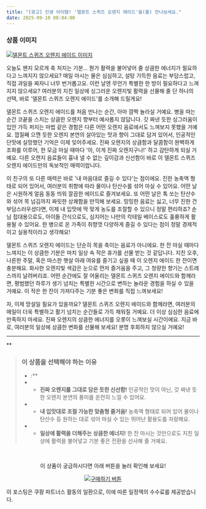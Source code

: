 ```yaml
---
title: "[광고] 인생 아이템! '델몬트 스퀴즈 오렌지 에이드'을(를) 만나보세요."
date: 2025-09-10 08:04:00
---
```

### 상품 이미지
[![델몬트 스퀴즈 오렌지 에이드 이미지](https://ads-partners.coupang.com/image1/uiwenhcc7b6d-oUiumTUtRYzBh4ioiUsMM6UhaERwE4fqs7AygoiGVGkSPMQEZy7YgP50Pw5opHgubbxFK45UnUqzlmTkOrcqsPv1GNQYDwkI2vEWX0cEmFqqO0U9b8rT3yaTaVvbO6YWg9TWv_xcEcbOwpALDukbgAuozdWRjFJ4AHMeT7RqiEjeyVYAa9bX2QQyaZ_xkkyvLfxx_ov9dEc3XjnYbXfEPktywxvTfquqET-huJZ4q2f9pNtUgU2EPQK3G3q3bEGqBBLZgAolqD_pyNf)](https://link.coupang.com/re/AFFSDP?lptag=AF8916626&pageKey=7673077778&itemId=20474238595&vendorItemId=85068270497&traceid=V0-153-c0e3cef1c3827a21&requestid=20250910170341357143617929&token=31850C%7CMIXED)

오늘도 왠지 모르게 축 처지는 기분... 뭔가 활력을 불어넣어 줄 상큼한 에너지가 필요하다고 느껴지지 않으세요? 매일 마시는 물은 심심하고, 설탕 가득한 음료는 부담스럽고, 직접 과일을 짜자니 너무 번거롭고요. 이런 날엔 무언가 특별한 한 방이 필요하다고 느껴지지 않으세요? 여러분의 지친 일상에 싱그러운 오렌지빛 활력을 선물해 줄 단 하나의 선택, 바로 '델몬트 스퀴즈 오렌지 에이드'를 소개해 드릴게요!

델몬트 스퀴즈 오렌지 에이드를 처음 만나는 순간, 아마 깜짝 놀라실 거예요. 병을 따는 순간 코끝을 스치는 상큼한 오렌지 향부터 예사롭지 않답니다. 갓 짜낸 듯한 싱그러움이 입안 가득 퍼지는 마법 같은 경험은 다른 어떤 오렌지 음료에서도 느껴보지 못했을 거예요. 껍질째 으깬 듯한 오렌지 본연의 살아있는 맛과 향이 그대로 담겨 있어서, 인공적인 단맛에 실망했던 기억은 이제 잊어주세요. 진짜 오렌지의 상큼함과 달콤함이 완벽하게 조화를 이루어, 한 모금 마실 때마다 '아, 이게 진짜 오렌지구나!' 하고 감탄하게 되실 거예요. 다른 오렌지 음료들이 흉내 낼 수 없는 깊이감과 신선함이 바로 이 델몬트 스퀴즈 오렌지 에이드만의 독보적인 매력이랍니다.

이 친구의 또 다른 매력은 바로 '내 마음대로 즐길 수 있다'는 점이에요. 진한 농축액 형태로 되어 있어서, 여러분의 취향에 따라 물이나 탄산수를 섞어 마실 수 있어요. 어떤 날은 시원하게 얼음 동동 띄워 깔끔한 에이드로 즐겨보세요. 또 어떤 날은 톡 쏘는 탄산수와 섞어 목 넘김까지 짜릿한 상쾌함을 만끽해 보세요. 밍밍한 음료는 싫고, 너무 진한 건 부담스러우셨다면, 이제 내 입맛에 딱 맞게 농도를 조절할 수 있으니 정말 편리하죠? 손님 접대용으로도, 아이들 간식으로도, 심지어는 나만의 칵테일 베이스로도 훌륭하게 활용될 수 있어요. 한 병으로 온 가족이 취향껏 다양하게 즐길 수 있다는 점이 정말 경제적이고 실용적이라고 생각해요!

델몬트 스퀴즈 오렌지 에이드는 단순히 목을 축이는 음료가 아니에요. 한 잔 마실 때마다 느껴지는 이 상큼한 기분은 마치 일상 속 작은 휴가를 선물 받는 것 같답니다. 지친 오후, 나른한 주말, 혹은 따스한 햇살 아래 여유를 즐기고 싶을 때 이 오렌지 에이드 한 잔이면 충분해요. 화사한 오렌지빛 색감은 눈으로 먼저 즐거움을 주고, 그 청량한 향기는 스트레스까지 날려버리죠. 어떤 순간에도 잘 어울리는 델몬트 스퀴즈 오렌지 에이드와 함께라면, 평범했던 하루가 생기 넘치는 특별한 시간으로 변하는 놀라운 경험을 하실 수 있을 거예요. 이 작은 한 잔이 가져다주는 기분 좋은 변화를 직접 느껴보세요!

자, 이제 망설일 필요가 있을까요? 델몬트 스퀴즈 오렌지 에이드와 함께라면, 여러분의 매일이 더욱 특별하고 활기 넘치는 순간들로 가득 채워질 거예요. 더 이상 심심한 음료에 만족하지 마세요. 진짜 오렌지의 상큼한 에너지를 오롯이 느껴보실 시간이에요. 지금 바로, 여러분의 일상에 상큼한 변화를 선물해 보세요! 분명 후회하지 않으실 거예요!

***

**


> ### 이 상품을 선택해야 하는 이유
> - :**
> - *   **진짜 오렌지를 그대로 담은 듯한 신선함!** 인공적인 맛이 아닌, 갓 짜낸 듯한 오렌지 본연의 풍미를 온전히 느낄 수 있어요.
> - *   **내 입맛대로 조절 가능한 맞춤형 즐거움!** 농축액 형태로 되어 있어 물이나 탄산수 등 원하는 대로 섞어 마실 수 있는 뛰어난 활용도를 자랑해요.
> - *   **일상에 활력을 더해주는 상큼한 에너지!** 한 잔 마시는 것만으로도 지친 일상에 활력을 불어넣고 기분 좋은 전환을 선사해 줄 거예요.


<br>

<div align="center">
  <p>이 상품이 궁금하시다면 아래 버튼을 눌러 확인해 보세요!</p>
  <a href="https://link.coupang.com/re/AFFSDP?lptag=AF8916626&pageKey=7673077778&itemId=20474238595&vendorItemId=85068270497&traceid=V0-153-c0e3cef1c3827a21&requestid=20250910170341357143617929&token=31850C%7CMIXED" target="_blank">
    <img src="https://img.shields.io/badge/지금 바로 구매하기-FF5722?style=for-the-badge&logo=coupa&logoColor=white" alt="구매하기 버튼">
  </a>
</div>

이 포스팅은 쿠팡 파트너스 활동의 일환으로, 이에 따른 일정액의 수수료를 제공받습니다.

